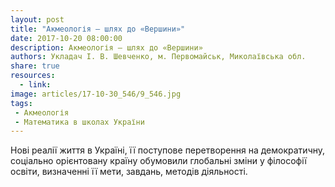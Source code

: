 ```yaml
---
layout: post
title: "Акмеологія — шлях до «Вершини»"
date: 2017-10-20 08:00:00
description: Акмеологія — шлях до «Вершини»
authors: Укладач І. В. Шевченко, м. Первомайськ, Миколаївська обл.
share: true
resources:
  - link:
image: articles/17-10-30_546/9_546.jpg
tags:
 - Акмеологія
 - Математика в школах України
---
```


Нові реалії життя в Україні, її поступове перетворення на демократичну, соціально орієнтовану країну обумовили глобальні зміни у філософії освіти, визначенні її мети, завдань, методів діяльності.
